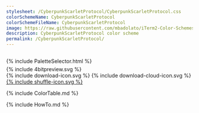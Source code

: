 ```yaml
---
stylesheet: /CyberpunkScarletProtocol/CyberpunkScarletProtocol.css
colorSchemeName: CyberpunkScarletProtocol
colorSchemeFileName: CyberpunkScarletProtocol
image: https://raw.githubusercontent.com/mbadolato/iTerm2-Color-Schemes/master/screenshots/cyberpunkscarletprotocol.png
description: CyberpunkScarletProtocol color scheme
permalink: /CyberpunkScarletProtocol/
---
```


<h2 style='text-align:center'>
    <a id='colorSchemeNameLink' href='#'>
        <span class='ColorSchemeFileName'></span>
    </a>
</h2>

<div class='centeredText' style='margin-bottom:1%'>
{% include PaletteSelector.html %}
</div>

<div class='centeredText'>
{% include 4bitpreview.svg %}
</div>

<div class='centeredText'>
    <a id='downloadSchemeLink' class='padded'>
{% include download-icon.svg %}
    </a>
    <a id='cdnSchemeLink' class='padded'>
{% include download-cloud-icon.svg %}
    </a>
    <a id='feelingLucky' href="javascript:feelingLucky(document.getElementById('themeSelector'))" class='padded'>
{% include shuffle-icon.svg %}
    </a>    
</div>

{% include ColorTable.md %}

{% include HowTo.md %}


